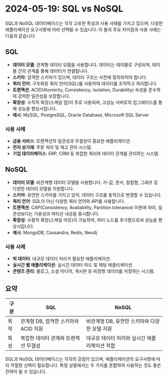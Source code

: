 # 2024-05-19: SQL vs NoSQL

SQL과 NoSQL 데이터베이스는 각각 고유한 특성과 사용 사례를 가지고 있으며, 다양한 애플리케이션 요구사항에 따라 선택될 수 있습니다. 이 둘의 주요 차이점과 사용 사례는 다음과 같습니다.

## SQL

- **데이터 모델**: 관계형 데이터 모델을 사용합니다. 데이터는 테이블로 구성되며, 테이블 간의 관계를 통해 데이터가 연결됩니다.
- **스키마**: 엄격한 스키마가 있으며, 데이터 구조는 사전에 정의되어야 합니다.
- **쿼리 언어**: 구조화된 쿼리 언어(SQL)를 사용하여 데이터를 조작하고 쿼리합니다.
- **트랜잭션**: ACID(Atomicity, Consistency, Isolation, Durability) 속성을 준수하여 강력한 일관성을 보장합니다.
- **확장성**: 수직적 확장(스케일 업)이 주로 사용되며, 고성능 서버로의 업그레이드를 통해 성능을 향상시킵니다.
- **예시**: MySQL, PostgreSQL, Oracle Database, Microsoft SQL Server

### 사용 사례

- **금융 서비스**: 트랜잭션의 일관성과 무결성이 중요한 애플리케이션.
- **전자 상거래**: 주문 처리 및 재고 관리 시스템.
- **기업 데이터베이스**: ERP, CRM 등 복잡한 쿼리와 데이터 관계를 관리하는 시스템.

## NoSQL

- **데이터 모델**: 비관계형 데이터 모델을 사용합니다. 키-값, 문서, 컬럼형, 그래프 등 다양한 데이터 모델을 지원합니다.
- **스키마**: 유연한 스키마를 가지고 있어, 데이터 구조를 동적으로 변경할 수 있습니다.
- **쿼리 언어**: SQL이 아닌 다양한 쿼리 언어와 API를 사용합니다.
- **트랜잭션**: CAP(Consistency, Availability, Partition tolerance) 이론에 따라, 일관성보다는 가용성과 파티션 내성을 중시합니다.
- **확장성**: 수평적 확장(스케일 아웃)이 가능하여, 여러 노드를 추가함으로써 성능을 향상시킵니다.
- **예시**: MongoDB, Cassandra, Redis, Neo4j

### 사용 사례

- **빅 데이터**: 대규모 데이터 처리가 필요한 애플리케이션.
- **실시간 웹 애플리케이션**: 실시간 데이터 피드 및 채팅 애플리케이션.
- **콘텐츠 관리**: 블로그, 소셜 미디어, 게시판 등 비정형 데이터를 저장하는 시스템.

## 요약

| 구분 | SQL | NoSQL |
|------|-----|-------|
| 목적 | 관계형 DB, 엄격한 스키마와 ACID 지원 | 비관계형 DB, 유연한 스키마와 다양한 모델 지원 |
| 특성 | 복잡한 데이터 관계와 트랜잭션 무결성 | 대규모 데이터 처리와 실시간 애플리케이션 적합 |



SQL과 NoSQL 데이터베이스는 각각의 강점이 있으며, 애플리케이션의 요구사항에 따라 적절한 선택이 필요합니다. 특정 상황에서는 두 가지를 혼합하여 사용하는 것도 좋은 전략이 될 수 있습니다.
